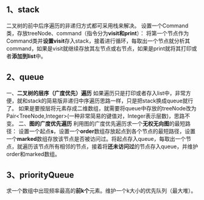 ﻿## 1、stack
二叉树的前中后序遍历的非递归方式都可采用栈来解决。
设置一个Command类，存放treeNode、command（指令分为**visit和print**）：
将第一个节点作为Command类并**设置visit**存入stack，接着进行循环，每取出一个节点就分析其command，如果是visit就继续存放其左节点或右节点，如果是print就将其打印或者**添加到list**中。
## 2、queue
一、**二叉树的层序（广度优先）遍历**
如果遍历只是打印或者存入list中，非常方便，就和stack的简易版非递归中序遍历思路一样，只是把stack换成queue就行了。
如果是要按层将元素存成二维数组，就需要将queue中存放的treeNode改为Pair<TreeNode,<d>Integer>(一种非常简易的键值对，Integer表示层数)，思路不变。
二、**图的广度优先遍历**
利用图的广度优先遍历求一个**无权无向图**的最短路径：
设置一个起点**s**，设置一个**order**数组存放起点到各个节点的最短路径，设置一个**marked**数组存放该节点是否被访问过。将起点存入queue，每取出一个节点，就遍历该节点所有相邻的节点，接着将**还未访问过**的节点存入queue，并维护order和marked数组。

## 3、priorityQueue
求一个数组中出现频率最高的**前k个**元素。维护一个k大小的优先队列（最大堆）。
